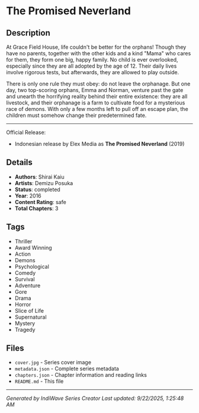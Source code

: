 # The Promised Neverland

## Description
At Grace Field House, life couldn't be better for the orphans! Though they have no parents, together with the other kids and a kind "Mama" who cares for them, they form one big, happy family. No child is ever overlooked, especially since they are all adopted by the age of 12. Their daily lives involve rigorous tests, but afterwards, they are allowed to play outside.   
  
There is only one rule they must obey: do not leave the orphanage. But one day, two top-scoring orphans, Emma and Norman, venture past the gate and unearth the horrifying reality behind their entire existence: they are all livestock, and their orphanage is a farm to cultivate food for a mysterious race of demons. With only a few months left to pull off an escape plan, the children must somehow change their predetermined fate.  

---
Official Release:
- Indonesian release by Elex Media as **The Promised Neverland** (2019)

## Details
- **Authors**: Shirai Kaiu
- **Artists**: Demizu Posuka
- **Status**: completed
- **Year**: 2016
- **Content Rating**: safe
- **Total Chapters**: 3

## Tags
- Thriller
- Award Winning
- Action
- Demons
- Psychological
- Comedy
- Survival
- Adventure
- Gore
- Drama
- Horror
- Slice of Life
- Supernatural
- Mystery
- Tragedy

## Files
- `cover.jpg` - Series cover image
- `metadata.json` - Complete series metadata
- `chapters.json` - Chapter information and reading links
- `README.md` - This file

---
*Generated by IndiWave Series Creator*
*Last updated: 9/22/2025, 1:25:48 AM*
